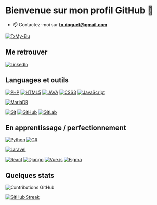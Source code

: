 # Bienvenue sur mon profil GitHub 👋

- 📫 Contactez-moi sur **to.doguet@gmail.com**

[![TxMy-Elu](https://github-profile-trophy.vercel.app/?username=TxMy-Elu&theme=onedark&rank=SECRET,SSS,SS,S,AAA,AA,A,B&no-bg=true&no-frame=true&margin-w=16)](https://github.com/ryo-ma/github-profile-trophy)


## Me retrouver

[![LinkedIn](https://img.shields.io/badge/-LinkedIn-000?&logo=LinkedIn&logoColor=0077B5)](https://www.linkedin.com/in/tom-doguet-7b8457271/?originalSubdomain=fr)

## Languages et outils

[![PHP](https://img.shields.io/badge/-PHP-000?&logo=PHP&logoColor=777BB4)](https://www.php.net)
[![HTML5](https://img.shields.io/badge/-HTML5-000?&logo=HTML5&logoColor=E34F26)](https://www.w3.org/html/)
[![JAVA](https://img.shields.io/badge/-JAVA-000?&logo=JAVA&logoColor=007396)](https://www.java.com/fr/)
[![CSS3](https://img.shields.io/badge/-CSS3-000?&logo=CSS3&logoColor=1572B6)](https://developer.mozilla.org/fr/docs/Web/CSS)
[![JavaScript](https://img.shields.io/badge/-JavaScript-000?&logo=JavaScript&logoColor=F7DF1E)](https://developer.mozilla.org/en-US/docs/Web/JavaScript)

[![MariaDB](https://img.shields.io/badge/-MariaDB-000?&logo=MariaDB&logoColor=003545)](https://mariadb.org/)

[![Git](https://img.shields.io/badge/-Git-000?&logo=Git&logoColor=F05032)](https://git-scm.com/)
[![GitHub](https://img.shields.io/badge/-GitHub-000?&logo=GitHub&logoColor=FFF)](https://www.github.com/)
[![GitLab](https://img.shields.io/badge/-GitLab-000?&logo=GitLab&logoColor=FC6D26)](https://www.gitlab.com/)


## En apprentissage / perfectionnement

[![Python](https://img.shields.io/badge/-Python-000?&logo=Python&logoColor=3776AB)](https://www.python.org/)
[![C#](https://img.shields.io/badge/-C%23-000?&logo=C%20Sharp&logoColor=239120)](https://docs.microsoft.com/en-us/dotnet/csharp/)

[![Laravel](https://img.shields.io/badge/-Laravel-000?&logo=Laravel&logoColor=FF2D20)](https://laravel.com/)

[![React](https://img.shields.io/badge/-React-000?&logo=React&logoColor=61DAFB)](https://reactjs.org/)
[![Django](https://img.shields.io/badge/-Django-000?&logo=Django&logoColor=092E20)](https://www.djangoproject.com/)
[![Vue.js](https://img.shields.io/badge/-Vue.js-000?&logo=Vue.js&logoColor=4FC08D)](https://vuejs.org/)
[![Figma](https://img.shields.io/badge/-Figma-000?&logo=Figma&logoColor=F24E1E)](https://www.figma.com/)


## Quelques stats

![Contributions GitHub](https://github-readme-stats.vercel.app/api?username=TxMy-Elu&custom_title=Contributions%20GitHub&show_icons=true&locale=fr&count_private=true&hide=stars,issues&bg_color=0d1117&hide_border=true&icon_color=52BFEA&text_color=FFF&title_color=52BFEA)

[![GitHub Streak](https://github-readme-streak-stats.herokuapp.com?user=TxMy-Elu&hide_border=true&locale=fr&background=0d1117&ring=52BFEA&stroke=52BFEA&fire=52BFEA&sideNums=FFFFFF&currStreakLabel=FFFFFF&sideLabels=FFFFFF&dates=FFFFFF&currStreakNum=FFFFFF)](https://git.io/streak-stats) 
